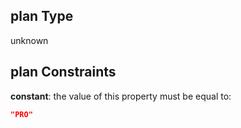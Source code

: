 ## plan Type

unknown

## plan Constraints

**constant**: the value of this property must be equal to:

```json
"PRO"
```
